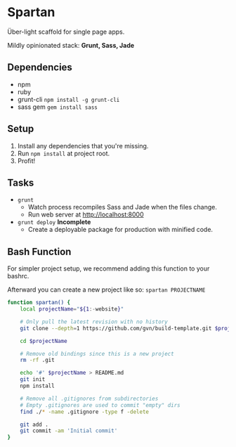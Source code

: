 # Spartan

Über-light scaffold for single page apps.

Mildly opinionated stack: **Grunt, Sass, Jade**

## Dependencies

- npm
- ruby
- grunt-cli
`npm install -g grunt-cli`
- sass gem
`gem install sass`

## Setup

1. Install any dependencies that you're missing.
2. Run `npm install` at project root.
3. Profit!

## Tasks

- `grunt`
  - Watch process recompiles Sass and Jade when the files change.
  - Run web server at [http://localhost:8000](http://localhost:8000)
- `grunt deploy` **Incomplete**
  - Create a deployable package for production with minified code.


## Bash Function

For simpler project setup, we recommend adding this function to your bashrc.

Afterward you can create a new project like so: `spartan PROJECTNAME`

```bash
function spartan() {
    local projectName="${1:-website}"

    # Only pull the latest revision with no history
    git clone --depth=1 https://github.com/gvn/build-template.git $projectName

    cd $projectName

    # Remove old bindings since this is a new project
    rm -rf .git

    echo '#' $projectName > README.md
    git init
    npm install

    # Remove all .gitignores from subdirectories
    # Empty .gitignores are used to commit "empty" dirs
    find ./* -name .gitignore -type f -delete

    git add .
    git commit -am 'Initial commit'
}
```
